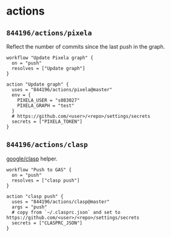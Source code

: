 # actions

## `844196/actions/pixela`

Reflect the number of commits since the last push in the graph.

```workflow
workflow "Update Pixela graph" {
  on = "push"
  resolves = ["Update graph"]
}

action "Update graph" {
  uses = "844196/actions/pixela@master"
  env = {
    PIXELA_USER = "s083027"
    PIXELA_GRAPH = "test"
  }
  # https://github.com/<user>/<repo>/settings/secrets
  secrets = ["PIXELA_TOKEN"]
}
```

## `844196/actions/clasp`

[google/clasp](https://github.com/google/clasp) helper.

```workflow
workflow "Push to GAS" {
  on = "push"
  resolves = ["clasp push"]
}

action "clasp push" {
  uses = "844196/actions/clasp@master"
  args = "push"
  # copy from `~/.clasprc.json` and set to https://github.com/<user>/<repo>/settings/secrets
  secrets = ["CLASPRC_JSON"]
}
```
